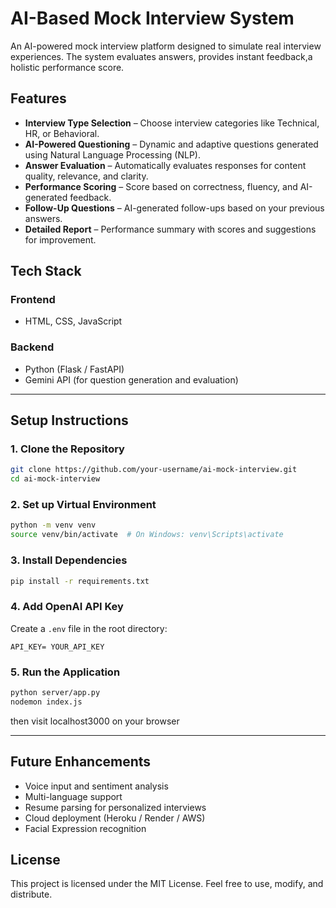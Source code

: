 #  AI-Based Mock Interview System

An AI-powered mock interview platform designed to simulate real interview experiences. The system evaluates answers, provides instant feedback,a holistic performance score.

##  Features

-  **Interview Type Selection** – Choose interview categories like Technical, HR, or Behavioral.
-  **AI-Powered Questioning** – Dynamic and adaptive questions generated using Natural Language Processing (NLP).
-  **Answer Evaluation** – Automatically evaluates responses for content quality, relevance, and clarity.
-  **Performance Scoring** – Score based on correctness, fluency, and AI-generated feedback.
-  **Follow-Up Questions** – AI-generated follow-ups based on your previous answers.
-  **Detailed Report** – Performance summary with scores and suggestions for improvement.

##  Tech Stack

### Frontend
- HTML, CSS, JavaScript

###  Backend
- Python (Flask / FastAPI)
- Gemini API (for question generation and evaluation)

---

##  Setup Instructions

### 1. Clone the Repository
```bash
git clone https://github.com/your-username/ai-mock-interview.git
cd ai-mock-interview
```

### 2. Set up Virtual Environment
```bash
python -m venv venv
source venv/bin/activate  # On Windows: venv\Scripts\activate
```

### 3. Install Dependencies
```bash
pip install -r requirements.txt
```

### 4. Add OpenAI API Key
Create a `.env` file in the root directory:
```
API_KEY= YOUR_API_KEY
```

### 5. Run the Application
```bash
python server/app.py
nodemon index.js
```
then visit localhost3000 on your browser

---

##  Future Enhancements

- Voice input and sentiment analysis
- Multi-language support
- Resume parsing for personalized interviews
- Cloud deployment (Heroku / Render / AWS)
- Facial Expression recognition

##  License

This project is licensed under the MIT License. Feel free to use, modify, and distribute.
